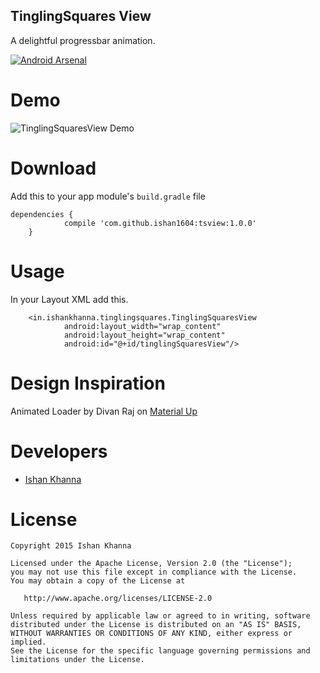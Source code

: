 ## TinglingSquares View

A delightful progressbar animation.

[![Android Arsenal](https://img.shields.io/badge/Android%20Arsenal-UberProgressView-brightgreen.svg?style=flat)](http://android-arsenal.com/details/1/3567)


# Demo
![TinglingSquaresView Demo](https://raw.githubusercontent.com/ishan1604/ts/master/media/tingling-squares-demo.gif)

# Download

Add this to your app module's `build.gradle` file
```
dependencies {
	        compile 'com.github.ishan1604:tsview:1.0.0'
	}
```

# Usage

In your Layout XML add this.
```
    <in.ishankhanna.tinglingsquares.TinglingSquaresView
            android:layout_width="wrap_content"
            android:layout_height="wrap_content"
            android:id="@+id/tinglingSquaresView"/>

```

# Design Inspiration

Animated Loader by Divan Raj on [Material Up](https://material.uplabs.com/posts/animated-loader-after-effects-freebie)

# Developers

* [Ishan Khanna](https://github.com/ishan1604)

# License

```
Copyright 2015 Ishan Khanna

Licensed under the Apache License, Version 2.0 (the "License");
you may not use this file except in compliance with the License.
You may obtain a copy of the License at

   http://www.apache.org/licenses/LICENSE-2.0

Unless required by applicable law or agreed to in writing, software
distributed under the License is distributed on an "AS IS" BASIS,
WITHOUT WARRANTIES OR CONDITIONS OF ANY KIND, either express or implied.
See the License for the specific language governing permissions and
limitations under the License.

```
